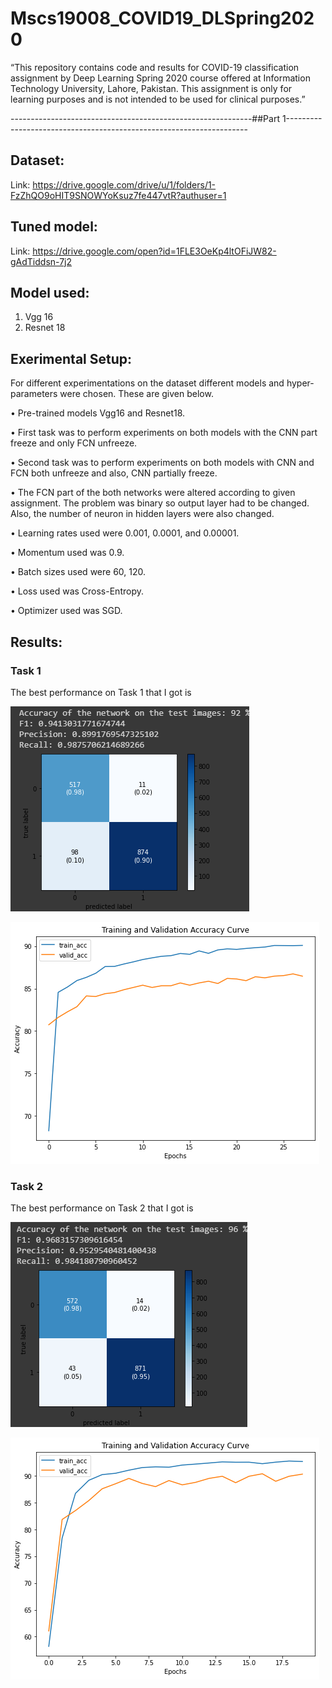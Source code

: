 # Mscs19008_COVID19_DLSpring2020
“This   repository   contains   code   and   results   for   COVID-19   classification   assignment   by   Deep   Learning   Spring   2020   course   offered   at   Information   Technology   University,   Lahore,   Pakistan.   This   assignment   is   only   for   learning   purposes   and   is   not   intended   to   be   used   for   clinical   purposes.”   

------------------------------------------------------------##Part 1--------------------------------------------------------------------

## Dataset: 
   Link: https://drive.google.com/drive/u/1/folders/1-FzZhQO9oHIT9SNOWYoKsuz7fe447vtR?authuser=1
   
## Tuned model:
   Link: https://drive.google.com/open?id=1FLE3OeKp4ltOFiJW82-gAdTiddsn-7j2

## Model used:
   1) Vgg 16
   2) Resnet 18
    
## Exerimental Setup:
   For different experimentations on the dataset different models and hyper-parameters were chosen. These are given below.
   
   • Pre-trained models Vgg16 and Resnet18.
   
   • First task was to perform experiments on both models with the CNN part freeze and only FCN unfreeze.
   
   • Second task was to perform experiments on both models with CNN and FCN both unfreeze and also, CNN partially freeze.
   
   • The FCN part of the both networks were altered according to given assignment. The problem was binary so output layer had to be           changed. Also, the number of neuron in hidden layers were also changed.
       
   • Learning rates used were 0.001, 0.0001, and 0.00001.
   
   • Momentum used was 0.9.
   
   • Batch sizes used were 60, 120.
   
   • Loss used was Cross-Entropy.
   
   • Optimizer used was SGD.

## Results:

   ### Task 1
   The best performance on Task 1 that I got is
   
   ![](images/task1%20best.png) 
   
  ![](images/task1%20train%20acc.png)

   ### Task 2
   The best performance on Task 2 that I got is
   
   ![](images/task2%20best.png) 
   
  ![](images/task2%20train%20acc.png)
